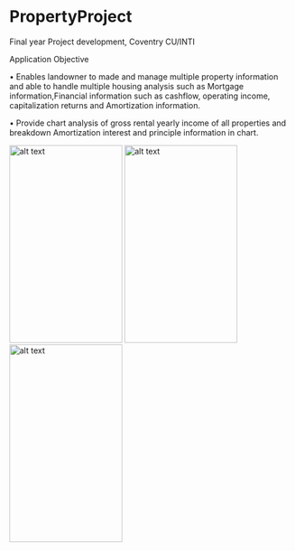 # PropertyProject

Final year Project development, Coventry CU/INTI 

Application Objective 

•	Enables landowner to made and manage multiple property information and able to handle multiple housing analysis such as 
  Mortgage information,Financial information such as cashflow, operating income, capitalization returns and Amortization information. 
  
•	Provide chart analysis of gross rental yearly income of all properties and breakdown Amortization interest and principle information in chart.

<img src="https://user-images.githubusercontent.com/43243626/116514531-bdd55880-a8fd-11eb-9842-ac49217024b5.png" alt="alt text" width="200" height="350"> <img src="https://user-images.githubusercontent.com/43243626/116514700-f5440500-a8fd-11eb-83f2-03d8a0e67794.png" alt="alt text" width="200" height="350"> <img src="https://user-images.githubusercontent.com/43243626/116514748-05f47b00-a8fe-11eb-9c4e-9bcbc53826be.png" alt="alt text" width="200" height="350"> 

